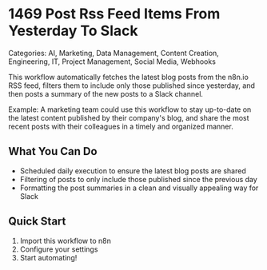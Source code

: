 # 1469 Post Rss Feed Items From Yesterday To Slack

Categories: AI, Marketing, Data Management, Content Creation, Engineering, IT, Project Management, Social Media, Webhooks

This workflow automatically fetches the latest blog posts from the n8n.io RSS feed, filters them to include only those published since yesterday, and then posts a summary of the new posts to a Slack channel.

Example: A marketing team could use this workflow to stay up-to-date on the latest content published by their company's blog, and share the most recent posts with their colleagues in a timely and organized manner.

## What You Can Do
- Scheduled daily execution to ensure the latest blog posts are shared
- Filtering of posts to only include those published since the previous day
- Formatting the post summaries in a clean and visually appealing way for Slack

## Quick Start
1. Import this workflow to n8n
2. Configure your settings
3. Start automating!


